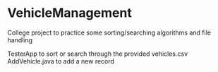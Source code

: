 # VehicleManagement
 College project to practice some sorting/searching algorithms and file handling

TesterApp to sort or search through the provided vehicles.csv
AddVehicle.java to add a new record
